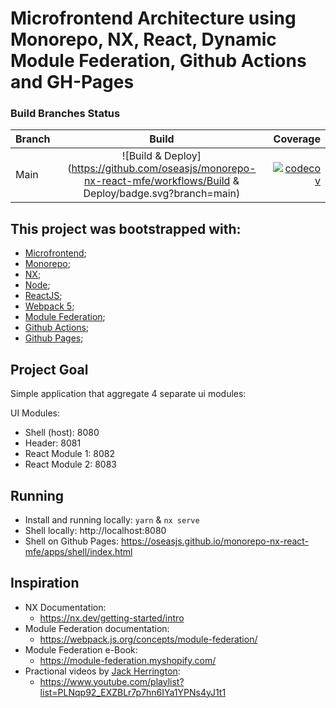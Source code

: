 # Microfrontend Architecture using Monorepo, NX, React, Dynamic Module Federation, Github Actions and GH-Pages

### Build Branches Status

| Branch |                                           Build                                            |                                                                                                                                                       Coverage |
| ------ | :----------------------------------------------------------------------------------------: | -------------------------------------------------------------------------------------------------------------------------------------------------------------: |
| Main   | ![Build & Deploy](https://github.com/oseasjs/monorepo-nx-react-mfe/workflows/Build & Deploy/badge.svg?branch=main) | [![codecov](https://codecov.io/gh/oseasjs/monorepo-nx-react-mfe/branch/main/graph/badge.svg)](https://codecov.io/gh/oseasjs/monorepo-nx-react-mfe/branch/main) |

## This project was bootstrapped with:

- [Microfrontend](https://martinfowler.com/articles/micro-frontends.html);
- [Monorepo](https://monorepo.tools/);
- [NX](https://nx.dev/getting-started/intro);
- [Node](https://nodejs.org/en/docs/);
- [ReactJS](https://pt-br.reactjs.org/docs/getting-started.html);
- [Webpack 5](https://webpack.js.org/concepts/);
- [Module Federation](https://webpack.js.org/concepts/module-federation/);
- [Github Actions](https://docs.github.com/pt/actions);
- [Github Pages](https://docs.github.com/en/pages);

## Project Goal

Simple application that aggregate 4 separate ui modules:

UI Modules:

- Shell (host): 8080
- Header: 8081
- React Module 1: 8082
- React Module 2: 8083

## Running

- Install and running locally: `yarn` & `nx serve`
- Shell locally: http://localhost:8080
- Shell on Github Pages: https://oseasjs.github.io/monorepo-nx-react-mfe/apps/shell/index.html

## Inspiration

- NX Documentation:
  - https://nx.dev/getting-started/intro
- Module Federation documentation:
  - https://webpack.js.org/concepts/module-federation/
- Module Federation e-Book:
  - https://module-federation.myshopify.com/
- Practional videos by [Jack Herrington](https://www.jackherrington.com/micro-frontends/):
  - https://www.youtube.com/playlist?list=PLNqp92_EXZBLr7p7hn6IYa1YPNs4yJ1t1
